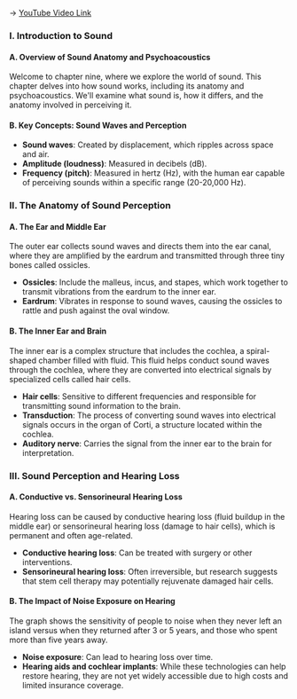 -> [YouTube Video Link](https://www.youtube.com/watch?v=lgJuOvaOwgw&list=PLWoagukcejEy2OOGnSIiAAMykzDxf4N5H&index=9&pp=iAQB)

### I. Introduction to Sound
#### A. Overview of Sound Anatomy and Psychoacoustics

Welcome to chapter nine, where we explore the world of sound. This chapter delves into how sound works, including its anatomy and psychoacoustics. We'll examine what sound is, how it differs, and the anatomy involved in perceiving it.

#### B. Key Concepts: Sound Waves and Perception

*   **Sound waves**: Created by displacement, which ripples across space and air.
*   **Amplitude (loudness)**: Measured in decibels (dB).
*   **Frequency (pitch)**: Measured in hertz (Hz), with the human ear capable of perceiving sounds within a specific range (20-20,000 Hz).

### II. The Anatomy of Sound Perception
#### A. The Ear and Middle Ear

The outer ear collects sound waves and directs them into the ear canal, where they are amplified by the eardrum and transmitted through three tiny bones called ossicles.

*   **Ossicles**: Include the malleus, incus, and stapes, which work together to transmit vibrations from the eardrum to the inner ear.
*   **Eardrum**: Vibrates in response to sound waves, causing the ossicles to rattle and push against the oval window.

#### B. The Inner Ear and Brain

The inner ear is a complex structure that includes the cochlea, a spiral-shaped chamber filled with fluid. This fluid helps conduct sound waves through the cochlea, where they are converted into electrical signals by specialized cells called hair cells.

*   **Hair cells**: Sensitive to different frequencies and responsible for transmitting sound information to the brain.
*   **Transduction**: The process of converting sound waves into electrical signals occurs in the organ of Corti, a structure located within the cochlea.
*   **Auditory nerve**: Carries the signal from the inner ear to the brain for interpretation.

### III. Sound Perception and Hearing Loss
#### A. Conductive vs. Sensorineural Hearing Loss

Hearing loss can be caused by conductive hearing loss (fluid buildup in the middle ear) or sensorineural hearing loss (damage to hair cells), which is permanent and often age-related.

*   **Conductive hearing loss**: Can be treated with surgery or other interventions.
*   **Sensorineural hearing loss**: Often irreversible, but research suggests that stem cell therapy may potentially rejuvenate damaged hair cells.

#### B. The Impact of Noise Exposure on Hearing

The graph shows the sensitivity of people to noise when they never left an island versus when they returned after 3 or 5 years, and those who spent more than five years away.

*   **Noise exposure**: Can lead to hearing loss over time.
*   **Hearing aids and cochlear implants**: While these technologies can help restore hearing, they are not yet widely accessible due to high costs and limited insurance coverage.